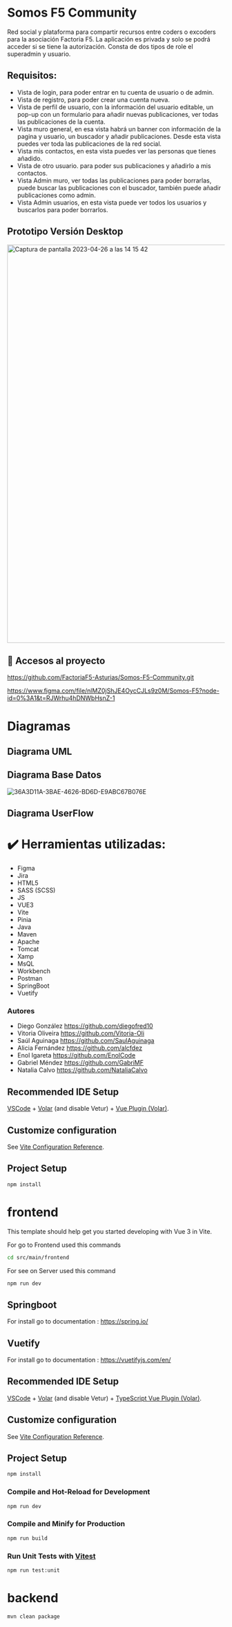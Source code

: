 # Somos F5 Community

Red social y plataforma para compartir recursos entre coders o excoders para la asociación Factoria F5. La aplicación es privada y solo se podrá acceder si se tiene la autorización. Consta de dos tipos de role el superadmin y usuario.



## Requisitos:
- Vista de login, para poder entrar en tu cuenta de usuario o de admin.
- Vista de registro, para poder crear una cuenta nueva.
- Vista de perfil de usuario, con la información del usuario editable, un pop-up con un formulario para añadir nuevas publicaciones, ver todas las publicaciones de la cuenta.
- Vista muro general, en esa vista habrá un banner con información de la pagina y usuario, un buscador y añadir publicaciones. Desde esta vista puedes ver toda las publicaciones de la red social.
- Vista mis contactos, en esta vista puedes ver las personas que tienes añadido.
- Vista de otro usuario. para poder sus publicaciones y añadirlo a mis contactos.
- Vista Admin muro, ver todas las publicaciones para poder borrarlas, puede buscar las publicaciones con el buscador, también puede añadir publicaciones como admin.
- Vista Admin usuarios, en esta vista puede ver todos los usuarios y buscarlos para poder borrarlos.


## Prototipo Versión Desktop
<img width="922" alt="Captura de pantalla 2023-04-26 a las 14 15 42" src="https://user-images.githubusercontent.com/116884831/234571683-c01f6413-31c7-460f-90d3-5627c57f4f5c.png">



## 📁 Accesos al proyecto
https://github.com/FactoriaF5-Asturias/Somos-F5-Community.git 


https://www.figma.com/file/nlMZ0jShJE4OycCJLs9z0M/Somos-F5?node-id=0%3A1&t=RJWrhu4hDNWbHsnZ-1

# Diagramas

## Diagrama UML


## Diagrama Base Datos 

![36A3D11A-3BAE-4626-BD6D-E9ABC67B076E](https://user-images.githubusercontent.com/116884831/234572429-bb86390a-216f-46a9-a2be-8f4c24429c4c.png)


## Diagrama UserFlow




# :heavy_check_mark: Herramientas utilizadas:
- Figma
- Jira
- HTML5
- SASS (SCSS)
- JS
- VUE3
- Vite
- Pinia
- Java
- Maven
- Apache
- Tomcat
- Xamp
- MsQL
- Workbench
- Postman
- SpringBoot
- Vuetify

 ### Autores
- Diego González https://github.com/diegofred10
- Vitoria Oliveira https://github.com/Vitoria-Oli
- Saúl Aguinaga https://github.com/SaulAguinaga
- Alicia Fernández https://github.com/alcfdez
- Enol Igareta https://github.com/EnolCode
- Gabriel Méndez https://github.com/GabriMF
- Natalia Calvo https://github.com/NataliaCalvo

## Recommended IDE Setup

[VSCode](https://code.visualstudio.com/) + [Volar](https://marketplace.visualstudio.com/items?itemName=Vue.volar) (and disable Vetur) + [Vue Plugin (Volar)](https://marketplace.visualstudio.com/items?itemName=Vue.vscode-vue-plugin).

## Customize configuration

See [Vite Configuration Reference](https://vitejs.dev/config/).

## Project Setup

```sh
npm install
```

# frontend

This template should help get you started developing with Vue 3 in Vite.

For go to Frontend used this commands

```sh
cd src/main/frontend
```

For see on Server used this command

```sh
npm run dev
```
## Springboot

For install go to documentation : https://spring.io/

## Vuetify

For install go to documentation : https://vuetifyjs.com/en/

## Recommended IDE Setup

[VSCode](https://code.visualstudio.com/) + [Volar](https://marketplace.visualstudio.com/items?itemName=Vue.volar) (and disable Vetur) + [TypeScript Vue Plugin (Volar)](https://marketplace.visualstudio.com/items?itemName=Vue.vscode-typescript-vue-plugin).

## Customize configuration

See [Vite Configuration Reference](https://vitejs.dev/config/).

## Project Setup

```sh
npm install
```

### Compile and Hot-Reload for Development

```sh
npm run dev
```

### Compile and Minify for Production

```sh
npm run build
```

### Run Unit Tests with [Vitest](https://vitest.dev/)

```sh
npm run test:unit
```
# backend

  ```sh
mvn clean package
```
  

